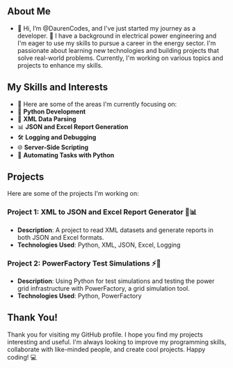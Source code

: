 ## About Me
- 👋 Hi, I’m @DaurenCodes, and I've just started my journey as a developer. 🚀 I have a background in electrical power engineering and I'm eager to use my skills to pursue a career in the energy sector. I'm passionate about learning new technologies and building projects that solve real-world problems. Currently, I'm working on various topics and projects to enhance my skills.

## My Skills and Interests
- 👀 Here are some of the areas I'm currently focusing on:
- 🐍 **Python Development**
- 📄 **XML Data Parsing**
- 📊 **JSON and Excel Report Generation**
- 🛠️ **Logging and Debugging**
- 🌐 **Server-Side Scripting**
- 🤖 **Automating Tasks with Python**

## Projects
Here are some of the projects I'm working on:
### Project 1: XML to JSON and Excel Report Generator 📄📊
- **Description**: A project to read XML datasets and generate reports in both JSON and Excel formats.
- **Technologies Used**: Python, XML, JSON, Excel, Logging
### Project 2: PowerFactory Test Simulations ⚡🔧
- **Description**: Using Python for test simulations and testing the power grid infrastructure with PowerFactory, a grid simulation tool.
- **Technologies Used**: Python, PowerFactory

## Thank You!
Thank you for visiting my GitHub profile. I hope you find my projects interesting and useful. I'm always looking to improve my programming skills, collaborate with like-minded people, and create cool projects. Happy coding! 💻
